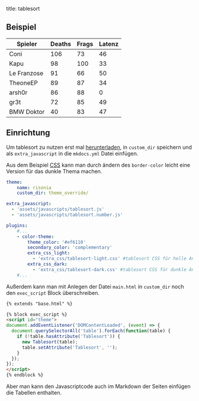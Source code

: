 title: tablesort

## Beispiel

| Spieler | Deaths | Frags | Latenz |
| ------ | ------ | ----- | ------- |
| Coni   | 106    | 73    | 46      |
| Kapu   | 98     | 100   | 33      |
| Le Franzose | 91    | 66    | 50      |
| TheoneEP | 89    | 87    | 34      |
| arsh0r | 86     | 88    | 0       |
| gr3t   | 72     | 85    | 49      |
| BMW Doktor | 40    | 83    | 47      |

<p></p>

## Einrichtung

Um tablesort zu nutzen erst mal [herunterladen](https://github.com/tristen/tablesort/releases/), in `custom_dir` speichern und als `extra_javascript` in die `mkdocs.yml` Datei einfügen.

Aus dem Beispiel [CSS](https://tristen.ca/tablesort/tablesort.css) kann man durch ändern des `border-color` leicht eine Version für das dunkle Thema machen.

```yaml
theme:
    name: risonia
    custom_dir: theme_override/

extra_javascript:
  - 'assets/javascripts/tablesort.js'
  - 'assets/javascripts/tablesort.number.js'

plugins:
    #...
    - color-theme:
        theme_color: '#ef6110'
        secondary_color: 'complementary'
        extra_css_light:
          - 'extra_css/tablesort-light.css' #tablesort CSS für helle Ansicht
        extra_css_dark:
          - 'extra_css/tablesort-dark.css' #tablesort CSS für dunkle Ansicht
    #...
```

Außerdem kann man mit Anlegen der Datei `main.html` in `custom_dir` noch den `exec_script` Block überschreiben.

```html
{% extends "base.html" %}

{% block exec_script %}
<script id="theme">
document.addEventListener('DOMContentLoaded', (event) => {
  document.querySelectorAll('table').forEach(function(table) {
    if (!table.hasAttribute('Tablesort')) {
      new Tablesort(table);
      table.setAttribute('Tablesort', '');
    }
  });
});
</script>
{% endblock %}
```

Aber man kann den Javascriptcode auch im Markdown der Seiten einfügen die Tabellen enthalten.